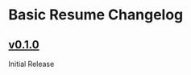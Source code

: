 # Basic Resume Changelog

## [v0.1.0](hhttps://github.com/stuxf/basic-typst-resume-template/releases/tags/v0.1.0)

Initial Release
